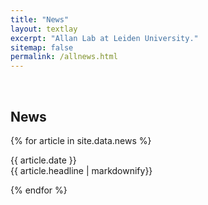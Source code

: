 ```yaml
---
title: "News"
layout: textlay
excerpt: "Allan Lab at Leiden University."
sitemap: false
permalink: /allnews.html
---
```


<p>&nbsp;</p>

## News

{% for article in site.data.news %}
<p>{{ article.date }} <br> {{ article.headline | markdownify}}</p>
{% endfor %}
